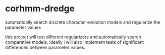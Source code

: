 # corhmm-dredge
automatically search discrete character evolution models and regularize the parameter values

this project will test different regularizers and automatically search comparative models.
ideally i will also implement tests of significant differences between parameter values.
